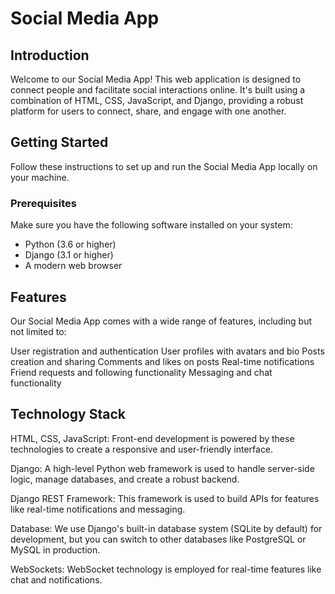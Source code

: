 # Social Media App

## Introduction

Welcome to our Social Media App! This web application is designed to connect people and facilitate social interactions online. It's built using a combination of HTML, CSS, JavaScript, and Django, providing a robust platform for users to connect, share, and engage with one another.

## Getting Started

Follow these instructions to set up and run the Social Media App locally on your machine.

### Prerequisites

Make sure you have the following software installed on your system:

- Python (3.6 or higher)
- Django (3.1 or higher)
- A modern web browser

## Features
Our Social Media App comes with a wide range of features, including but not limited to:

User registration and authentication
User profiles with avatars and bio
Posts creation and sharing
Comments and likes on posts
Real-time notifications
Friend requests and following functionality
Messaging and chat functionality

## Technology Stack

HTML, CSS, JavaScript: Front-end development is powered by these technologies to create a responsive and user-friendly interface.

Django: A high-level Python web framework is used to handle server-side logic, manage databases, and create a robust backend.

Django REST Framework: This framework is used to build APIs for features like real-time notifications and messaging.

Database: We use Django's built-in database system (SQLite by default) for development, but you can switch to other databases like PostgreSQL or MySQL in production.

WebSockets: WebSocket technology is employed for real-time features like chat and notifications.



